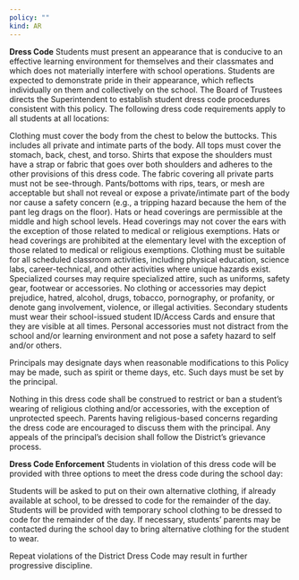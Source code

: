 ```yaml
---
policy: ""
kind: AR
---
```


**Dress Code**
Students must present an appearance that is conducive to an effective learning environment for themselves and
their classmates and which does not materially interfere with school operations. Students are expected to
demonstrate pride in their appearance, which reflects individually on them and collectively on the school. The Board
of Trustees directs the Superintendent to establish student dress code procedures consistent with this policy. The
following dress code requirements apply to all students at all locations:


Clothing must cover the body from the chest to below the buttocks. This includes all private and intimate
parts of the body.
All tops must cover the stomach, back, chest, and torso. Shirts that expose the shoulders must have a strap or
fabric that goes over both shoulders and adheres to the other provisions of this dress code.
The fabric covering all private parts must not be see-through.
Pants/bottoms with rips, tears, or mesh are acceptable but shall not reveal or expose a private/intimate part of
the body nor cause a safety concern (e.g., a tripping hazard because the hem of the pant leg drags on the
floor).
Hats or head coverings are permissible at the middle and high school levels. Head coverings may not cover the
ears with the exception of those related to medical or religious exemptions. Hats or head coverings are
prohibited at the elementary level with the exception of those related to medical or religious exemptions.
Clothing must be suitable for all scheduled classroom activities, including physical education, science labs,
career-technical, and other activities where unique hazards exist. Specialized courses may require specialized
attire, such as uniforms, safety gear, footwear or accessories.
No clothing or accessories may depict prejudice, hatred, alcohol, drugs, tobacco, pornography, or profanity, or
denote gang involvement, violence, or illegal activities.
Secondary students must wear their school-issued student ID/Access Cards and ensure that they are visible at
all times.
Personal accessories must not distract from the school and/or learning environment and not pose a safety
hazard to self and/or others.

Principals may designate days when reasonable modifications to this Policy may be made, such as spirit or theme
days, etc. Such days must be set by the principal.

Nothing in this dress code shall be construed to restrict or ban a student’s wearing of religious clothing and/or
accessories, with the exception of unprotected speech. Parents having religious-based concerns regarding the dress
code are encouraged to discuss them with the principal. Any appeals of the principal’s decision shall follow the
District’s grievance process.

**Dress Code Enforcement**
Students in violation of this dress code will be provided with three options to meet the dress code during the school
day:


Students will be asked to put on their own alternative clothing, if already available at school, to be dressed to
code for the remainder of the day.
Students will be provided with temporary school clothing to be dressed to code for the remainder of the day.
If necessary, students’ parents may be contacted during the school day to bring alternative clothing for the
student to wear.

Repeat violations of the District Dress Code may result in further progressive discipline.
